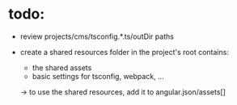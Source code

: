 # todo:

- review projects/cms/tsconfig.\*.ts/outDir paths
- create a shared resources folder in the project's root contains:

  - the shared assets
  - basic settings for tsconfig, webpack, ...

  -> to use the shared resources, add it to angular.json/assets[]
